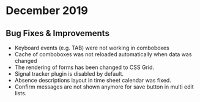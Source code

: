 # December 2019

## Bug Fixes & Improvements

- Keyboard events (e.g. TAB) were not working in comboboxes
- Cache of comboboxes was not reloaded automatically when data was changed
- The rendering of forms has been changed to CSS Grid.
- Signal tracker plugin is disabled by default.
- Absence descriptions layout in time sheet calendar was fixed.
- Confirm messages are not shown anymore for save button in multi edit lists.